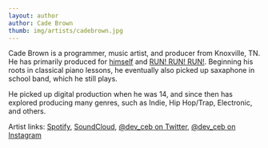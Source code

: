 ```yaml
---
layout: author
author: Cade Brown
thumb: img/artists/cadebrown.jpg
---
```




Cade Brown is a programmer, music artist, and producer from Knoxville, TN. He has primarily produced for [himself](/artist/cadebrown) and [RUN! RUN! RUN!](/artist/run-run-run). Beginning his roots in classical piano lessons, he eventually also picked up saxaphone in school band, which he still plays.

He picked up digital production when he was 14, and since then has explored producing many genres, such as Indie, Hip Hop/Trap, Electronic, and others.


Artist links:
[Spotify](https://open.spotify.com/artist/60mbrNYETSywWxDYhh0WUB?si=H-qXhOIEQcSXVpcUO3-1-w), [SoundCloud](https://soundcloud.com/cade_brown), [@dev_ceb on Twitter](https://twitter.com/dev_ceb), [@dev_ceb on Instagram](https://www.instagram.com/dev_ceb/)


